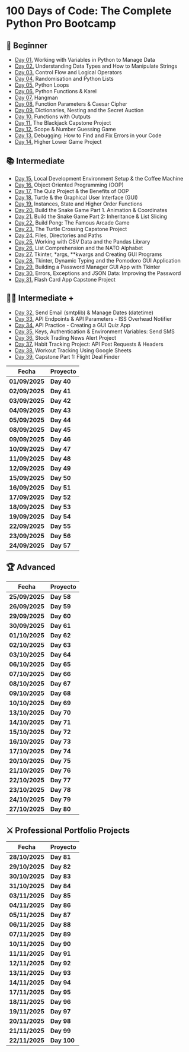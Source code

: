 # 100 Days of Code: The Complete Python Pro Bootcamp

## 🔰 Beginner

- [Day 01.](/Day01) Working with Variables in Python to Manage Data
- [Day 02.](/Day02) Understanding Data Types and How to Manipulate Strings
- [Day 03.](/Day03) Control Flow and Logical Operators
- [Day 04.](/Day04) Randomisation and Python Lists
- [Day 05.](/Day05) Python Loops
- [Day 06.](/Day06) Python Functions & Karel
- [Day 07.](/Day07) Hangman
- [Day 08.](/Day08) Function Parameters & Caesar Cipher
- [Day 09.](/Day09) Dictionaries, Nesting and the Secret Auction
- [Day 10.](/Day10) Functions with Outputs
- [Day 11.](/Day11) The Blackjack Capstone Project
- [Day 12.](/Day12) Scope & Number Guessing Game
- [Day 13.](/Day13) Debugging: How to Find and Fix Errors in your Code
- [Day 14.](/Day14) Higher Lower Game Project

## 📚 Intermediate

- [Day 15.](/Day15) Local Development Environment Setup & the Coffee Machine
- [Day 16.](/Day16) Object Oriented Programming (OOP)
- [Day 17.](/Day17) The Quiz Project & the Benefits of OOP
- [Day 18.](/Day18) Turtle & the Graphical User Interface (GUI)
- [Day 19.](/Day19) Instances, State and Higher Order Functions
- [Day 20.](/Day20) Build the Snake Game Part 1. Animation & Coordinates
- [Day 21.](/Day21) Build the Snake Game Part 2: Inheritance & List Slicing
- [Day 22.](/Day22) Build Pong: The Famous Arcade Game
- [Day 23.](/Day23) The Turtle Crossing Capstone Project
- [Day 24.](/Day24) Files, Directories and Paths
- [Day 25.](/Day25) Working with CSV Data and the Pandas Library
- [Day 26.](/Day26) List Comprehension and the NATO Alphabet
- [Day 27.](/Day27) Tkinter, \*args, \*\*kwargs and Creating GUI Programs
- [Day 28.](/Day28) Tkinter, Dynamic Typing and the Pomodoro GUI Application
- [Day 29.](/Day29) Building a Password Manager GUI App with Tkinter
- [Day 30.](/Day30) Errors, Exceptions and JSON Data: Improving the Password
- [Day 31.](/Day31) Flash Card App Capstone Project

## 👨‍💻 Intermediate +

- [Day 32.](/Day32) Send Email (smtplib) & Manage Dates (datetime)
- [Day 33.](/Day33) API Endpoints & API Parameters - ISS Overhead Notifier
- [Day 34.](/Day34) API Practice - Creating a GUI Quiz App
- [Day 35.](/Day35) Keys, Authentication & Environment Variables: Send SMS
- [Day 36.](/Day36) Stock Trading News Alert Project
- [Day 37.](/Day37) Habit Tracking Project: API Post Requests & Headers
- [Day 38.](/Day38) Workout Tracking Using Google Sheets
- [Day 39.](/Day39) Capstone Part 1: Flight Deal Finder

| **Fecha**      | **Proyecto** |
| -------------- | ------------ |
| **01/09/2025** | **Day 40**   |
| **02/09/2025** | **Day 41**   |
| **03/09/2025** | **Day 42**   |
| **04/09/2025** | **Day 43**   |
| **05/09/2025** | **Day 44**   |
| **08/09/2025** | **Day 45**   |
| **09/09/2025** | **Day 46**   |
| **10/09/2025** | **Day 47**   |
| **11/09/2025** | **Day 48**   |
| **12/09/2025** | **Day 49**   |
| **15/09/2025** | **Day 50**   |
| **16/09/2025** | **Day 51**   |
| **17/09/2025** | **Day 52**   |
| **18/09/2025** | **Day 53**   |
| **19/09/2025** | **Day 54**   |
| **22/09/2025** | **Day 55**   |
| **23/09/2025** | **Day 56**   |
| **24/09/2025** | **Day 57**   |

## 🏆 Advanced

| **Fecha**      | **Proyecto** |
| -------------- | ------------ |
| **25/09/2025** | **Day 58**   |
| **26/09/2025** | **Day 59**   |
| **29/09/2025** | **Day 60**   |
| **30/09/2025** | **Day 61**   |
| **01/10/2025** | **Day 62**   |
| **02/10/2025** | **Day 63**   |
| **03/10/2025** | **Day 64**   |
| **06/10/2025** | **Day 65**   |
| **07/10/2025** | **Day 66**   |
| **08/10/2025** | **Day 67**   |
| **09/10/2025** | **Day 68**   |
| **10/10/2025** | **Day 69**   |
| **13/10/2025** | **Day 70**   |
| **14/10/2025** | **Day 71**   |
| **15/10/2025** | **Day 72**   |
| **16/10/2025** | **Day 73**   |
| **17/10/2025** | **Day 74**   |
| **20/10/2025** | **Day 75**   |
| **21/10/2025** | **Day 76**   |
| **22/10/2025** | **Day 77**   |
| **23/10/2025** | **Day 78**   |
| **24/10/2025** | **Day 79**   |
| **27/10/2025** | **Day 80**   |

## ⚔ Professional Portfolio Projects

| **Fecha**      | **Proyecto** |
| -------------- | ------------ |
| **28/10/2025** | **Day 81**   |
| **29/10/2025** | **Day 82**   |
| **30/10/2025** | **Day 83**   |
| **31/10/2025** | **Day 84**   |
| **03/11/2025** | **Day 85**   |
| **04/11/2025** | **Day 86**   |
| **05/11/2025** | **Day 87**   |
| **06/11/2025** | **Day 88**   |
| **07/11/2025** | **Day 89**   |
| **10/11/2025** | **Day 90**   |
| **11/11/2025** | **Day 91**   |
| **12/11/2025** | **Day 92**   |
| **13/11/2025** | **Day 93**   |
| **14/11/2025** | **Day 94**   |
| **17/11/2025** | **Day 95**   |
| **18/11/2025** | **Day 96**   |
| **19/11/2025** | **Day 97**   |
| **20/11/2025** | **Day 98**   |
| **21/11/2025** | **Day 99**   |
| **22/11/2025** | **Day 100**  |
